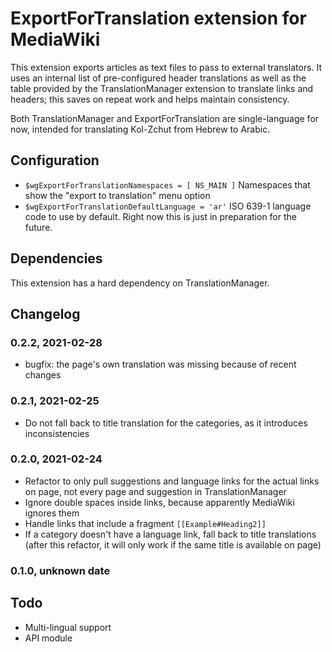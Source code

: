 #  ExportForTranslation extension for MediaWiki

This extension exports articles as text files to pass to external
translators. It uses an internal list of pre-configured header
translations as well as the table provided by the TranslationManager
extension to translate links and headers; this saves on repeat work
and helps maintain consistency.

Both TranslationManager and ExportForTranslation are single-language
for now, intended for translating Kol-Zchut from Hebrew to Arabic.

## Configuration
- `$wgExportForTranslationNamespaces = [ NS_MAIN ]`
  Namespaces that show the "export to translation" menu option
- `$wgExportForTranslationDefaultLanguage = 'ar'`
  ISO 639-1 language code to use by default. Right now this is
  just in preparation for the future.  

## Dependencies
This extension has a hard dependency on TranslationManager.

## Changelog
### 0.2.2, 2021-02-28
- bugfix: the page's own translation was missing because of recent changes
### 0.2.1, 2021-02-25
- Do not fall back to title translation for the categories, as it introduces inconsistencies
### 0.2.0, 2021-02-24
- Refactor to only pull suggestions and language links for the
  actual links on page, not every page and suggestion in TranslationManager
- Ignore double spaces inside links, because apparently MediaWiki ignores them
- Handle links that include a fragment `[[Example#Heading2]]`
- If a category doesn't have a language link, fall back to title translations
  (after this refactor, it will only work if the same title is available on page)
### 0.1.0, unknown date

## Todo
- Multi-lingual support
- API module
